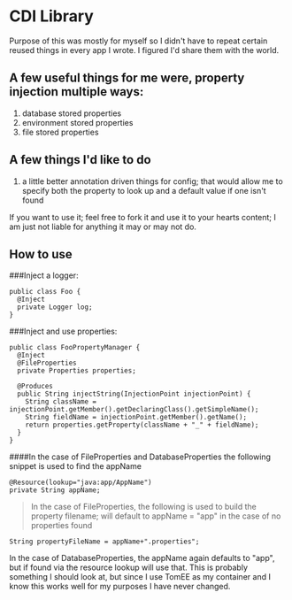 # CDI Library
Purpose of this was mostly for myself so I didn't have to repeat certain reused things in every app I wrote.  I figured I'd share them with the world.

## A few useful things for me were, property injection multiple ways:
1. database stored properties
2. environment stored properties
3. file stored properties

## A few things I'd like to do
1. a little better annotation driven things for config; that would allow me to specify both the property to look up and a default value if one isn't found

If you want to use it; feel free to fork it and use it to your hearts content; I am just not liable for anything it may or may not do.

## How to use
###Inject a logger:
```
public class Foo {
  @Inject
  private Logger log;
}
```

###Inject and use properties:
```
public class FooPropertyManager {
  @Inject
  @FileProperties
  private Properties properties;

  @Produces
  public String injectString(InjectionPoint injectionPoint) {
    String className = injectionPoint.getMember().getDeclaringClass().getSimpleName();
    String fieldName = injectionPoint.getMember().getName();
    return properties.getProperty(className + "_" + fieldName);
  }
}
```

####In the case of FileProperties and DatabaseProperties the following snippet is used to find the appName
```
@Resource(lookup="java:app/AppName")
private String appName;
```
> In the case of FileProperties, the following is used to build the property filename; will default to appName = "app" in the case of no properties found
```
String propertyFileName = appName+".properties";
```
In the case of DatabaseProperties, the appName again defaults to "app", but if found via the resource lookup will use that.
This is probably something I should look at, but since I use TomEE as my container and I know this works well for my purposes I have never changed.